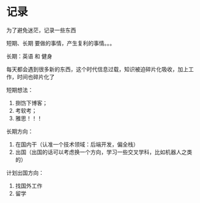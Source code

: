 # 记录

为了避免迷茫，记录一些东西

短期、长期 要做的事情，产生复利的事情。。。

长期：英语 和 健身

每天都会遇到很多新的东西，这个时代信息过载，知识被迫碎片化吸收，加上工作，时间也碎片化了

短期想法：
1. 捯饬下博客；
2. 考软考；
3. 雅思！！！

长期方向：
1. 在国内干（认准一个技术领域：后端开发，偏全栈）
2. 出国（出国的话可以考虑换一个方向，学习一些交叉学科，比如机器人之类的）

计划出国方向：
1. 找国外工作
2. 留学




